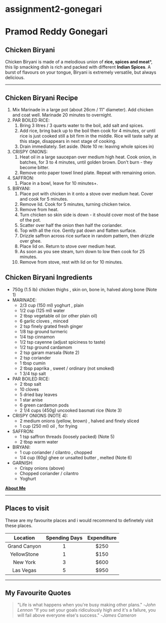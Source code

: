# assignment2-gonegari
# Pramod Reddy Gonegari

## Chicken Biryani
Chicken Biryani is made of a melodious union of **rice, spices and meat***, this lip smacking dish is rich and packed with different **Indian Spices**. A burst of flavours on your tongue, Biryani is extremely versatile, but always delicious.

---

## Chicken Biryani Recipe
1. Mix Marinade in a large pot (about 26cm / 11" diameter). Add chicken and coat well. Marinade 20 minutes to overnight.
2. PAR BOILED RICE:
    1. Bring 3 litres / 3 quarts water to the boil, add salt and spices.
    2. Add rice, bring back up to the boil then cook for 4 minutes, or until rice is just cooked still a bit firm in the middle. Rice will taste salty at this stage, disappears in next stage of cooking.
    3. Drain immediately. Set aside. (Note 10 re: leaving whole spices in)
3. CRISPY ONIONS:
    1. Heat oil in a large saucepan over medium high heat. Cook onion, in batches, for 3 to 4 minutes, until golden brown. Don't burn - they become bitter.
    2. Remove onto paper towel lined plate. Repeat with remaining onion.
4. SAFFRON:
    1. Place in a bowl, leave for 10 minutes+.
5. BIRYANI:
    1. Place pot with chicken in it onto a stove over medium heat. Cover and cook for 5 minutes.
    2. Remove lid. Cook for 5 minutes, turning chicken twice.
    3. Remove from heat.
    4. Turn chicken so skin side is down - it should cover most of the base of the pot.
    5. Scatter over half the onion then half the coriander.
    6. Top with all the rice. Gently pat down and flatten surface.
    7. Drizzle saffron across rice surface in random pattern, then drizzle over ghee.
    8. Place lid on. Return to stove over medium heat.
    9. As soon as you see steam, turn down to low then cook for 25 minutes.
    10. Remove from stove, rest with lid on for 10 minutes.

## Chicken Biryani Ingredients
- 750g (1.5 lb) chicken thighs , skin on, bone in, halved along bone (Note 1)
- MARINADE:
    - 2/3 cup (150 ml) yoghurt , plain
    - 1/2 cup (125 ml) water
    - 2 tbsp vegetable oil (or other plain oil)
    - 6 garlic cloves , minced
    - 2 tsp finely grated fresh ginger
    - 1/8 tsp ground turmeric
    - 1/4 tsp cinnamon
    - 1/2 tsp cayenne (adjust spiciness to taste)
    - 1/2 tsp ground cardamom
    - 2 tsp garam marsala (Note 2)
    - 2 tsp coriander
    - 1 tbsp cumin
    - 2 tbsp paprika , sweet / ordinary (not smoked)
    - 1 3/4 tsp salt
- PAR BOILED RICE:
    - 2 tbsp salt
    - 10 cloves
    - 5 dried bay leaves
    - 1 star anise
    - 6 green cardamon pods
    - 2 1/4 cups (450g) uncooked basmati rice (Note 3)
- CRISPY ONIONS (NOTE 4):
    - 2 medium onions (yellow, brown) , halved and finely sliced
    - 1 cup (250 ml) oil , for frying
- SAFFRON:
    - 1 tsp saffron threads (loosely packed) (Note 5)
    - 2 tbsp warm water
- BIRYANI:
    - 1 cup coriander / cilantro , chopped
    - 1/4 cup (60g) ghee or unsalted butter , melted (Note 6)
- GARNISH:
    - Crispy onions (above)
    - Chopped coriander / cilantro
    - Yoghurt

**[About Me](AboutMe.md)**

---
## Places to visit
These are my favourite places and i would recommend to definetely visit these places.

| Location     | Spending Days | Expenditure |
| :---:        | :---:| :---: |
| Grand Canyon | 1    | $250  |
| YellowStone  | 1   | $150 |
| New York | 3   | $600 |
| Las Vegas | 5   | $950 |

---
## My Favourite Quotes
>"Life is what happens when you're busy making other plans." -*John Lennon* 
>"If you set your goals ridiculously high and it's a failure, you will fail above everyone else's success." -*James Cameron*
